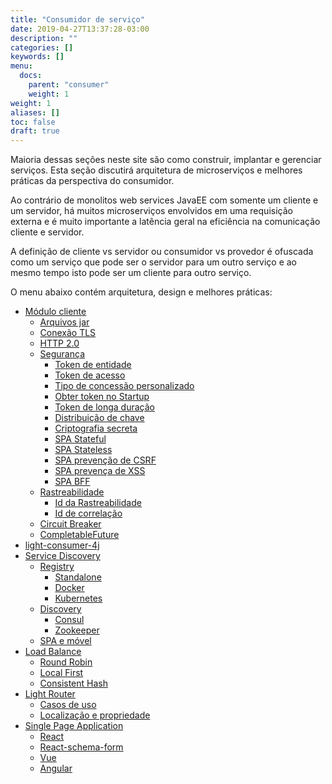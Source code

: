 ```yaml
---
title: "Consumidor de serviço"
date: 2019-04-27T13:37:28-03:00
description: ""
categories: []
keywords: []
menu:
  docs:
    parent: "consumer"
    weight: 1
weight: 1
aliases: []
toc: false
draft: true
---
```


Maioria dessas seções neste site são como construir, implantar e gerenciar serviços.
Esta seção discutirá arquitetura de microserviços e melhores práticas da perspectiva do consumidor.

Ao contrário de monolitos web services JavaEE com somente um cliente e um servidor, há muitos microserviços
envolvidos em uma requisição externa e é muito importante a latência geral na eficiência na comunicação cliente e servidor.

A definição de cliente vs servidor ou consumidor vs provedor é ofuscada como um serviço que pode ser o servidor para um outro serviço 
e ao mesmo tempo isto pode ser um cliente para outro serviço.

O menu abaixo contém arquitetura, design e melhores práticas: 

- [Módulo cliente](/ptbr/consumer/client-module/)
  * [Arquivos jar](/ptbr/consumer/jar-files/)
  * [Conexão TLS](/ptbr/consumer/tls-connection/)
  * [HTTP 2.0](/ptbr/consumer/http2/)
  * [Segurança](/architecture/security/)
     + [Token de entidade](/ptbr/consumer/subject-token/)
     + [Token de acesso](/ptbr/consumer/access-token/)
     + [Tipo de concessão personalizado](/ptbr/consumer/customized-grant/)
     + [Obter token no Startup](/ptbr/consumer/token-startup/)
     + [Token de longa duração](/ptbr/consumer/long-lived-token/)
     + [Distribuição de chave](/architecture/key-distribution/)
     + [Criptografia secreta](/ptbr/consumer/secret-encryption/)
     + [SPA Stateful](/ptbr/consumer/spa-session-jwt/)
     + [SPA Stateless](/ptbr/consumer/spa-cookie-jwt/)
     + [SPA prevenção de CSRF](/ptbr/consumer/spa-csrf/)
     + [SPA prevença de XSS](/ptbr/consumer/spa-xss/)
     + [SPA BFF](/ptbr/consumer/spa-bff/)
  * [Rastreabilidade](/ptbr/consumer/traceability/)
     + [Id da Rastreabilidade](/ptbr/consumer/traceability-id/)
     + [Id de correlação](/ptbr/consumer/correlation-id/)
  * [Circuit Breaker](/ptbr/consumer/circuit-breaker/)
  * [CompletableFuture](/ptbr/consumer/completable-future/)
- [light-consumer-4j](/ptbr/consumer/light-consumer-4j/)
- [Service Discovery](/ptbr/consumer/service-discovery/)
  * [Registry](/ptbr/consumer/registry/)
     + [Standalone](/ptbr/consumer/standalone-registry/)
     + [Docker](/ptbr/consumer/docker-registry/)
     + [Kubernetes](/ptbr/consumer/kubernetes-registry/)
  * [Discovery](/ptbr/consumer/discovery/)
     + [Consul](/ptbr/consumer/consul-discovery/)
     + [Zookeeper](/ptbr/consumer/zookeeper-discovery/)
  * [SPA e móvel](/ptbr/consumer/spa-mobile/)   
- [Load Balance](/ptbr/consumer/load-balance/)
  * [Round Robin](/ptbr/consumer/round-robin/)
  * [Local First](/ptbr/consumer/local-first/)
  * [Consistent Hash](/ptbr/consumer/consistent-hash/)
- [Light Router](/ptbr/consumer/light-router/)
  * [Casos de uso](/ptbr/consumer/router-use-case/)
  * [Localização e propriedade](/service/router/location-ownership/)
- [Single Page Application](/ptbr/consumer/spa/)
  * [React](/ptbr/consumer/react/)
  * [React-schema-form](/ptbr/consumer/react-schema-form/)
  * [Vue](/ptbr/consumer/vue/)
  * [Angular](/ptbr/consumer/angular/)
